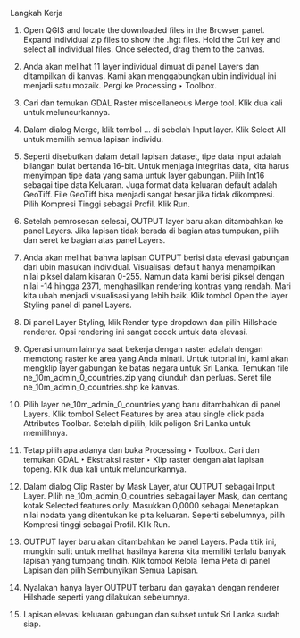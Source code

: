 Langkah Kerja

1. Open QGIS and locate the downloaded files in the Browser panel. Expand individual zip files to show the .hgt files. Hold the Ctrl key and select all individual files. Once selected, drag them to the canvas.

2. Anda akan melihat 11 layer individual dimuat di panel Layers dan ditampilkan di kanvas. Kami akan menggabungkan ubin individual ini menjadi satu mozaik. Pergi ke Processing ‣ Toolbox.

3. Cari dan temukan GDAL Raster miscellaneous Merge tool. Klik dua kali untuk meluncurkannya.

4. Dalam dialog Merge, klik tombol … di sebelah Input layer. Klik Select All untuk memilih semua lapisan individu.

5. Seperti disebutkan dalam detail lapisan dataset, tipe data input adalah bilangan bulat bertanda 16-bit. Untuk menjaga integritas data, kita harus menyimpan tipe data yang sama untuk layer gabungan. Pilih Int16 sebagai tipe data Keluaran. Juga format data keluaran default adalah GeoTiff. File GeoTiff bisa menjadi sangat besar jika tidak dikompresi. Pilih Kompresi Tinggi sebagai Profil. Klik Run.

6. Setelah pemrosesan selesai, OUTPUT layer baru akan ditambahkan ke panel Layers. Jika lapisan tidak berada di bagian atas tumpukan, pilih dan seret ke bagian atas panel Layers.

7. Anda akan melihat bahwa lapisan OUTPUT berisi data elevasi gabungan dari ubin masukan individual. Visualisasi default hanya menampilkan nilai piksel dalam kisaran 0-255. Namun data kami berisi piksel dengan nilai -14 hingga 2371, menghasilkan rendering kontras yang rendah. Mari kita ubah menjadi visualisasi yang lebih baik. Klik tombol Open the layer Styling panel di panel Layers.

8. Di panel Layer Styling, klik Render type dropdown dan pilih Hillshade renderer. Opsi rendering ini sangat cocok untuk data elevasi.

9. Operasi umum lainnya saat bekerja dengan raster adalah dengan memotong raster ke area yang Anda minati. Untuk tutorial ini, kami akan mengklip layer gabungan ke batas negara untuk Sri Lanka. Temukan file ne_10m_admin_0_countries.zip yang diunduh dan perluas. Seret file ne_10m_admin_0_countries.shp ke kanvas.

10. Pilih layer ne_10m_admin_0_countries yang baru ditambahkan di panel Layers. Klik tombol Select Features by area atau single click pada Attributes Toolbar. Setelah dipilih, klik poligon Sri Lanka untuk memilihnya.

11. Tetap pilih apa adanya dan buka Processing ‣ Toolbox. Cari dan temukan GDAL ‣ Ekstraksi raster ‣ Klip raster dengan alat lapisan topeng. Klik dua kali untuk meluncurkannya.

12. Dalam dialog Clip Raster by Mask Layer, atur OUTPUT sebagai Input Layer. Pilih ne_10m_admin_0_countries sebagai layer Mask, dan centang kotak Selected features only. Masukkan 0,0000 sebagai Menetapkan nilai nodata yang ditentukan ke pita keluaran. Seperti sebelumnya, pilih Kompresi tinggi sebagai Profil. Klik Run.

13. OUTPUT layer baru akan ditambahkan ke panel Layers. Pada titik ini, mungkin sulit untuk melihat hasilnya karena kita memiliki terlalu banyak lapisan yang tumpang tindih. Klik tombol Kelola Tema Peta di panel Lapisan dan pilih Sembunyikan Semua Lapisan.

14. Nyalakan hanya layer OUTPUT terbaru dan gayakan dengan renderer Hilshade seperti yang dilakukan sebelumnya.

15. Lapisan elevasi keluaran gabungan dan subset untuk Sri Lanka sudah siap.
